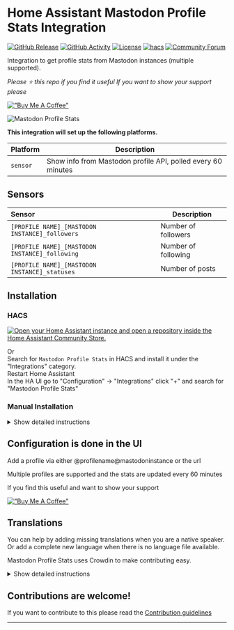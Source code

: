 # Home Assistant Mastodon Profile Stats Integration

[![GitHub Release][releases-shield]][releases]
[![GitHub Activity][commits-shield]][commits]
[![License][license-shield]](LICENSE)
[![hacs][hacsbadge]][hacs]
[![Community Forum][forum-shield]][forum]


Integration to get profile stats from Mastodon instances (multiple supported).

*Please :star: this repo if you find it useful*
*If you want to show your support please*

[!["Buy Me A Coffee"](https://www.buymeacoffee.com/assets/img/custom_images/yellow_img.png)](https://www.buymeacoffee.com/codechimp)

![Mastodon Profile Stats](https://github.com/andrew-codechimp/HA-Mastodon-Profile-Stats/blob/main/images/screenshot-device.png "Mastodon Profile Stats")


**This integration will set up the following platforms.**

Platform | Description
-- | --
`sensor` | Show info from Mastodon profile API, polled every 60 minutes

## Sensors

| Sensor      | Description                                                                                                                                                                                                               |
| :------------- | ------------------------------------------------------------------------------------------------------------------------------------------------------------------------------------------------------------------------- |
| `[PROFILE NAME]_[MASTODON INSTANCE]_followers`    | Number of followers                                                                                                                                                                                              |
| `[PROFILE NAME]_[MASTODON INSTANCE]_following` | Number of following                                                                                                      |
| `[PROFILE NAME]_[MASTODON INSTANCE]_statuses`     | Number of posts |

## Installation

### HACS

[![Open your Home Assistant instance and open a repository inside the Home Assistant Community Store.](https://my.home-assistant.io/badges/hacs_repository.svg)](https://my.home-assistant.io/redirect/hacs_repository/?owner=andrew-codechimp&repository=HA-Mastodon-Profile-Stats&category=Integration)

Or  
Search for `Mastodon Profile Stats` in HACS and install it under the "Integrations" category.  
Restart Home Assistant  
In the HA UI go to "Configuration" -> "Integrations" click "+" and search for "Mastodon Profile Stats"  

### Manual Installation

<details>
<summary>Show detailed instructions</summary>

Installation via HACS is recommended, but a manual setup is supported.

1. Manually copy custom_components/mastodon_profile_stats folder from latest release to custom_components folder in your config folder.
1. Restart Home Assistant.
1. In the HA UI go to "Configuration" -> "Integrations" click "+" and search for "Mastodon Profile Stats"

</details>

## Configuration is done in the UI

Add a profile via either @profilename@mastodoninstance or the url

Multiple profiles are supported and the stats are updated every 60 minutes
<!---->

If you find this useful and want to show your support  

[!["Buy Me A Coffee"](https://www.buymeacoffee.com/assets/img/custom_images/yellow_img.png)](https://www.buymeacoffee.com/codechimp)

## Translations

You can help by adding missing translations when you are a native speaker. Or add a complete new language when there is no language file available.

Mastodon Profile Stats uses Crowdin to make contributing easy.

<details>
<summary>Show detailed instructions</summary>

### Changing or adding to existing language

First register and join the translation project

- If you don’t have a Crowdin account yet, create one at [https://crowdin.com](https://crowdin.com)
- Go to the [Mastodon Profile Stats Crowdin project page](https://crowdin.com/project/mastodon-profile-stats)
- Click Join.

Next translate a string

- Select the language you want to contribute to from the dashboard.
- Click Translate All.
- Find the string you want to edit, missing translation are marked red.
- Fill in or modify the translation and click Save.
- Repeat for other translations.

Mastodon Profile Stats will automatically pull in latest changes to translations every day and create a Pull Request. After that is reviewed by a maintainer it will be included in the next release of Battery Notes.

### Adding a new language

Create an [Issue](https://github.com/andrew-codechimp/HA-Mastodon-Profile-Stats/issues/new?template=new_language_request.yml&title=New+Language) requesting a new language. We will do the necessary work to add the new translation to the integration and Crowdin site, when it's ready for you to contribute we'll comment on the issue you raised.
</details>

## Contributions are welcome!

If you want to contribute to this please read the [Contribution guidelines](CONTRIBUTING.md)

***

[mastodon_profile_stats]: https://github.com/andrew-codechimp/HA-Mastodon-Profile-Stats
[commits-shield]: https://img.shields.io/github/commit-activity/y/andrew-codechimp/HA-Mastodon-Profile-Stats.svg?style=for-the-badge
[commits]: https://github.com/andrew-codechimp/HA-Mastodon-Profile-Stats/commits/main
[hacs]: https://github.com/hacs/integration
[hacsbadge]: https://img.shields.io/badge/HACS-Default-41BDF5.svg?style=for-the-badge
[exampleimg]: example.png
[forum-shield]: https://img.shields.io/badge/community-forum-brightgreen.svg?style=for-the-badge
[forum]: https://community.home-assistant.io/t/custom-component-mastodon-profile-stats/601024
[license-shield]: https://img.shields.io/github/license/andrew-codechimp/HA-Mastodon-Profile-Stats.svg?style=for-the-badge
[releases-shield]: https://img.shields.io/github/release/andrew-codechimp/HA-Mastodon-Profile-Stats.svg?style=for-the-badge
[releases]: https://github.com/andrew-codechimp/HA-Mastodon-Profile-Stats/releases

